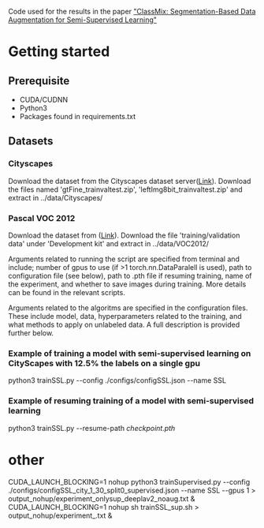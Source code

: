 Code used for the results in the paper  ["ClassMix: Segmentation-Based Data Augmentation for Semi-Supervised Learning"](https://arxiv.org/abs/2007.07936)
# Getting started
## Prerequisite
*  CUDA/CUDNN 
*  Python3
*  Packages found in requirements.txt

## Datasets

### Cityscapes
Download the dataset from the Cityscapes dataset server([Link](https://www.cityscapes-dataset.com/)). Download the files named 'gtFine_trainvaltest.zip', 'leftImg8bit_trainvaltest.zip' and extract in ../data/Cityscapes/

### Pascal VOC 2012
Download the dataset from ([Link](http://host.robots.ox.ac.uk/pascal/VOC/voc2012/)). Download the file 'training/validation data' under 'Development kit' and extract in ../data/VOC2012/

Arguments related to running the script are specified from terminal and include; number of gpus to use (if >1 torch.nn.DataParalell is used), path to configuration file (see below), path to .pth file if resuming training, name of the experiment, and whether to save images during training. More details can be found in the relevant scripts.

Arguments related to the algoritms are specified in the configuration files. These include model, data, hyperparameters related to the training, and what methods to apply on unlabeled data. A full description is provided further below.

### Example of training a model with semi-supervised learning on CityScapes with 12.5% the labels on a single gpu

python3 trainSSL.py --config ./configs/configSSL.json --name SSL

### Example of resuming training of a model with semi-supervised learning

python3 trainSSL.py --resume-path *checkpoint.pth*


# other
CUDA_LAUNCH_BLOCKING=1 nohup python3 trainSupervised.py --config ./configs/configSSL_city_1_30_split0_supervised.json --name SSL --gpus 1  > output_nohup/experiment_onlysup_deeplav2_noaug.txt &
CUDA_LAUNCH_BLOCKING=1 nohup sh trainSSL_sup.sh  > output_nohup/experiment_.txt &
